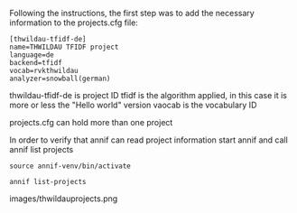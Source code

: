 Following the instructions, the first step was to add the necessary information to the projects.cfg file:
```
[thwildau-tfidf-de]
name=THWILDAU TFIDF project
language=de
backend=tfidf
vocab=rvkthwildau
analyzer=snowball(german)
```
thwildau-tfidf-de is project ID
tfidf is the algorithm applied, in this case it is more or less the "Hello world" version
vaocab is the vocabulary ID

projects.cfg can hold more than one project

In order to verify that annif can read project information start annif and call annif list projects
```
source annif-venv/bin/activate
```
```
annif list-projects
```
images/thwildauprojects.png
